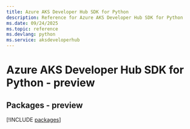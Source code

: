 ```yaml
---
title: Azure AKS Developer Hub SDK for Python
description: Reference for Azure AKS Developer Hub SDK for Python
ms.date: 09/24/2025
ms.topic: reference
ms.devlang: python
ms.service: aksdeveloperhub
---
```

# Azure AKS Developer Hub SDK for Python - preview
## Packages - preview
[!INCLUDE [packages](aks-developer-hub-index.md)]